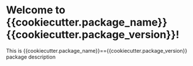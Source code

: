 # Welcome to {{cookiecutter.package_name}} {{cookiecutter.package_version}}!

This is {{cookiecutter.package_name}}=={{cookiecutter.package_version}} package description